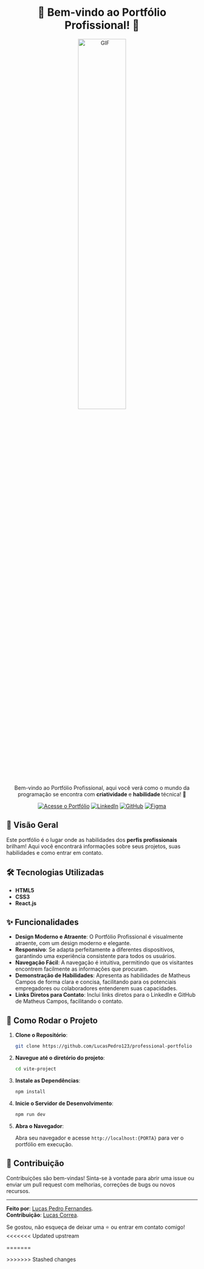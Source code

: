 <!-- Título -->
<h1 align="center">🚀 Bem-vindo ao Portfólio Profissional! 🚀</h1>

<!-- GIF Animado -->
<p align="center">
  <img src="https://i.postimg.cc/tTbNhfKB/preview.png" width="50%"alt="GIF" />
</p>

<!-- Descrição -->
<p align="center">
  Bem-vindo ao Portfólio Profissional, aqui você verá como o mundo da programação se encontra com <strong>criatividade </strong> e <strong>habilidade </strong>técnica! 🎉
</p>

<!-- Botões de Acesso -->
<p align="center">
  <a href="https://professional-portfolio-eta-six.vercel.app/" target="_blank"><img src="https://img.shields.io/badge/Acesse o Portfólio-Agora!-brightgreen" alt="Acesse o Portfólio" /></a>
  <a href="https://www.linkedin.com/in/lucas-pedro-fernandes/" target="_blank"><img src="https://img.shields.io/badge/Contato via LinkedIn-0077B5?style=flat-square&logo=linkedin&logoColor=white" alt="LinkedIn" /></a>
  <a href="https://github.com/LucasPedro123" target="_blank"><img src="https://img.shields.io/badge/Confira o GitHub de Lucas Pedro-333?style=flat-square&logo=github&logoColor=white" alt="GitHub" /></a>
  <a href="https://www.figma.com/file/E8bQmZbgB2rX1vx5A4vM42/Untitled?type=design&mode=design&t=Q5lUq6OOqh0jxWzl-0" target="_blank"><img src="https://img.shields.io/badge/Confira o Projeto no Figma-F24E1E?style=flat-square&logo=figma&logoColor=white" alt="Figma" /></a>
</p>

<!-- Visão Geral -->
## 🌟 Visão Geral

Este portfólio é o lugar onde as habilidades dos <strong>perfis profissionais</strong> brilham! Aqui você encontrará informações sobre seus projetos, suas habilidades e como entrar em contato.

<!-- Tecnologias Utilizadas -->
## 🛠️ Tecnologias Utilizadas

- **HTML5**
- **CSS3**
- **React.js**

<!-- Funcionalidades -->
## ✨ Funcionalidades

- **Design Moderno e Atraente**: O Portfólio Profissional é visualmente atraente, com um design moderno e elegante.
- **Responsivo**: Se adapta perfeitamente a diferentes dispositivos, garantindo uma experiência consistente para todos os usuários.
- **Navegação Fácil**: A navegação é intuitiva, permitindo que os visitantes encontrem facilmente as informações que procuram.
- **Demonstração de Habilidades**: Apresenta as habilidades de Matheus Campos de forma clara e concisa, facilitando para os potenciais empregadores ou colaboradores entenderem suas capacidades.
- **Links Diretos para Contato**: Inclui links diretos para o LinkedIn e GitHub de Matheus Campos, facilitando o contato.

<!-- Como Rodar -->
## 🚀 Como Rodar o Projeto

1. **Clone o Repositório**:

    ```bash
    git clone https://github.com/LucasPedro123/professional-portfolio
    ```

2. **Navegue até o diretório do projeto**:

    ```bash
    cd vite-project
    ```

3. **Instale as Dependências**:

    ```bash
    npm install
    ```

4. **Inicie o Servidor de Desenvolvimento**:

    ```bash
    npm run dev
    ```

5. **Abra o Navegador**:

    Abra seu navegador e acesse `http://localhost:{PORTA}` para ver o portfólio em execução.

<!-- Contribuição -->
## 🤝 Contribuição

Contribuições são bem-vindas! Sinta-se à vontade para abrir uma issue ou enviar um pull request com melhorias, correções de bugs ou novos recursos.

---

<p align="start">

   **Feito por**: [Lucas Pedro Fernandes](https://github.com/LucasPedro123).<br>
   **Contribuição**: [Lucas Correa](https://github.com/lucascorreaa).<br>

  Se gostou, não esqueça de deixar uma ⭐️ ou entrar em contato comigo!
<<<<<<< Updated upstream
</p>
=======
</p>
>>>>>>> Stashed changes
